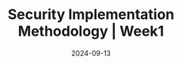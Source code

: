 ---
title: Security Implementation Methodology | Week1
date: 2024-09-13
instructor: SEO SEOGCHUNG
semester: Fall 2024
week: 1
key_concepts:
  - 
references:
  - 
tags: 
  - security-implementation-methodology
---